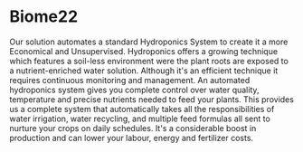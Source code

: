 # Biome22
Our solution automates a standard Hydroponics System to create it  a more Economical and Unsupervised. Hydroponics offers a growing technique which features a soil-less environment were the plant roots are exposed to a nutrient-enriched water solution. Although it's an efficient technique it requires continuous monitoring and management. An automated hydroponics system gives you complete control over water quality, temperature and precise nutrients needed to feed your plants. This provides us a complete system that automatically takes all the responsibilities of water irrigation, water recycling, and multiple feed formulas all sent to nurture your crops on daily schedules. It's a considerable boost in production and can lower your labour, energy and fertilizer costs.
